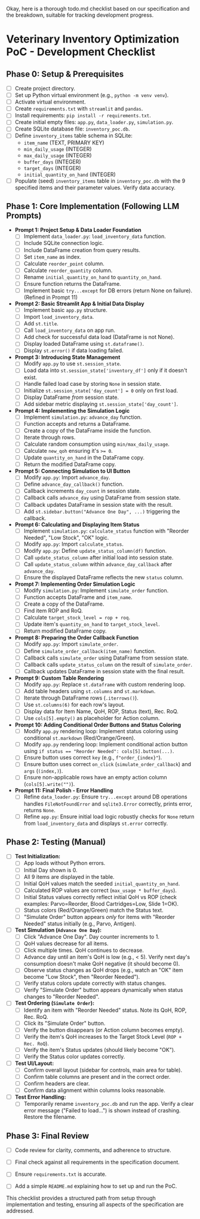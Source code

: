 Okay, here is a thorough todo.md checklist based on our specification and the breakdown, suitable for tracking development progress.

# Veterinary Inventory Optimization PoC - Development Checklist

## Phase 0: Setup & Prerequisites

-   [ ] Create project directory.
-   [ ] Set up Python virtual environment (e.g., `python -m venv venv`).
-   [ ] Activate virtual environment.
-   [ ] Create `requirements.txt` with `streamlit` and `pandas`.
-   [ ] Install requirements: `pip install -r requirements.txt`.
-   [ ] Create initial empty files: `app.py`, `data_loader.py`, `simulation.py`.
-   [ ] Create SQLite database file: `inventory_poc.db`.
-   [ ] Define `inventory_items` table schema in SQLite:
    -   `item_name` (TEXT, PRIMARY KEY)
    *   `min_daily_usage` (INTEGER)
    *   `max_daily_usage` (INTEGER)
    *   `buffer_days` (INTEGER)
    *   `target_days` (INTEGER)
    *   `initial_quantity_on_hand` (INTEGER)
-   [ ] Populate (seed) `inventory_items` table in `inventory_poc.db` with the 9 specified items and their parameter values. Verify data accuracy.

## Phase 1: Core Implementation (Following LLM Prompts)

-   **Prompt 1: Project Setup & Data Loader Foundation**
    -   [ ] Implement `data_loader.py`: `load_inventory_data` function.
    -   [ ] Include SQLite connection logic.
    -   [ ] Include DataFrame creation from query results.
    *   [ ] Set `item_name` as index.
    *   [ ] Calculate `reorder_point` column.
    *   [ ] Calculate `reorder_quantity` column.
    *   [ ] Rename `initial_quantity_on_hand` to `quantity_on_hand`.
    *   [ ] Ensure function returns the DataFrame.
    *   [ ] Implement basic `try...except` for DB errors (return None on failure). (Refined in Prompt 11)
-   **Prompt 2: Basic Streamlit App & Initial Data Display**
    -   [ ] Implement basic `app.py` structure.
    -   [ ] Import `load_inventory_data`.
    -   [ ] Add `st.title`.
    -   [ ] Call `load_inventory_data` on app run.
    -   [ ] Add check for successful data load (DataFrame is not None).
    -   [ ] Display loaded DataFrame using `st.dataframe()`.
    -   [ ] Display `st.error()` if data loading failed.
-   **Prompt 3: Introducing State Management**
    -   [ ] Modify `app.py` to use `st.session_state`.
    -   [ ] Load data into `st.session_state['inventory_df']` only if it doesn't exist.
    -   [ ] Handle failed load case by storing `None` in session state.
    -   [ ] Initialize `st.session_state['day_count'] = 0` only on first load.
    -   [ ] Display DataFrame *from* session state.
    -   [ ] Add sidebar metric displaying `st.session_state['day_count']`.
-   **Prompt 4: Implementing the Simulation Logic**
    -   [ ] Implement `simulation.py`: `advance_day` function.
    -   [ ] Function accepts and returns a DataFrame.
    -   [ ] Create a copy of the DataFrame inside the function.
    -   [ ] Iterate through rows.
    -   [ ] Calculate random consumption using `min/max_daily_usage`.
    -   [ ] Calculate `new_qoh` ensuring it's `>= 0`.
    -   [ ] Update `quantity_on_hand` in the DataFrame copy.
    -   [ ] Return the modified DataFrame copy.
-   **Prompt 5: Connecting Simulation to UI Button**
    -   [ ] Modify `app.py`: Import `advance_day`.
    -   [ ] Define `advance_day_callback()` function.
    -   [ ] Callback increments `day_count` in session state.
    -   [ ] Callback calls `advance_day` using DataFrame from session state.
    -   [ ] Callback updates DataFrame in session state with the result.
    -   [ ] Add `st.sidebar.button("Advance One Day", ...)` triggering the callback.
-   **Prompt 6: Calculating and Displaying Item Status**
    -   [ ] Implement `simulation.py`: `calculate_status` function with "Reorder Needed", "Low Stock", "OK" logic.
    -   [ ] Modify `app.py`: Import `calculate_status`.
    -   [ ] Modify `app.py`: Define `update_status_column(df)` function.
    -   [ ] Call `update_status_column` after initial load into session state.
    -   [ ] Call `update_status_column` within `advance_day_callback` after `advance_day`.
    -   [ ] Ensure the displayed DataFrame reflects the new `status` column.
-   **Prompt 7: Implementing Order Simulation Logic**
    -   [ ] Modify `simulation.py`: Implement `simulate_order` function.
    -   [ ] Function accepts DataFrame and `item_name`.
    -   [ ] Create a copy of the DataFrame.
    -   [ ] Find item ROP and RoQ.
    -   [ ] Calculate `target_stock_level = rop + roq`.
    -   [ ] Update item's `quantity_on_hand` to `target_stock_level`.
    -   [ ] Return modified DataFrame copy.
-   **Prompt 8: Preparing the Order Callback Function**
    -   [ ] Modify `app.py`: Import `simulate_order`.
    -   [ ] Define `simulate_order_callback(item_name)` function.
    -   [ ] Callback calls `simulate_order` using DataFrame from session state.
    -   [ ] Callback calls `update_status_column` on the result of `simulate_order`.
    -   [ ] Callback updates DataFrame in session state with the final result.
-   **Prompt 9: Custom Table Rendering**
    -   [ ] Modify `app.py`: Replace `st.dataframe` with custom rendering loop.
    -   [ ] Add table headers using `st.columns` and `st.markdown`.
    -   [ ] Iterate through DataFrame rows (`.iterrows()`).
    -   [ ] Use `st.columns(6)` for each row's layout.
    -   [ ] Display data for Item Name, QoH, ROP, Status (text), Rec. RoQ.
    -   [ ] Use `cols[5].empty()` as placeholder for Action column.
-   **Prompt 10: Adding Conditional Order Buttons and Status Coloring**
    -   [ ] Modify `app.py` rendering loop: Implement status coloring using conditional `st.markdown` (Red/Orange/Green).
    -   [ ] Modify `app.py` rendering loop: Implement conditional action button using `if status == "Reorder Needed": cols[5].button(...)`.
    -   [ ] Ensure button uses correct `key` (e.g., `f"order_{index}"`).
    -   [ ] Ensure button uses correct `on_click` (`simulate_order_callback`) and `args` (`(index,)`).
    -   [ ] Ensure non-applicable rows have an empty action column (`cols[5].write("")`).
-   **Prompt 11: Final Polish - Error Handling**
    -   [ ] Refine `data_loader.py`: Ensure `try...except` around DB operations handles `FileNotFoundError` and `sqlite3.Error` correctly, prints error, returns `None`.
    -   [ ] Refine `app.py`: Ensure initial load logic robustly checks for `None` return from `load_inventory_data` and displays `st.error` correctly.

## Phase 2: Testing (Manual)

-   [ ] **Test Initialization:**
    -   [ ] App loads without Python errors.
    -   [ ] Initial Day shown is 0.
    -   [ ] All 9 items are displayed in the table.
    -   [ ] Initial QoH values match the seeded `initial_quantity_on_hand`.
    -   [ ] Calculated ROP values are correct (`max_usage * buffer_days`).
    -   [ ] Initial Status values correctly reflect initial QoH vs ROP (check examples: Parvo=Reorder, Blood Cartridges=Low, Slide 1=OK).
    -   [ ] Status colors (Red/Orange/Green) match the Status text.
    -   [ ] "Simulate Order" button appears *only* for items with "Reorder Needed" status initially (e.g., Parvo, Antigen).
-   [ ] **Test Simulation (`Advance One Day`):**
    -   [ ] Click "Advance One Day". Day counter increments to 1.
    -   [ ] QoH values decrease for all items.
    -   [ ] Click multiple times. QoH continues to decrease.
    -   [ ] Advance day until an item's QoH is low (e.g., < 5). Verify next day's consumption doesn't make QoH negative (it should become 0).
    -   [ ] Observe status changes as QoH drops (e.g., watch an "OK" item become "Low Stock", then "Reorder Needed").
    -   [ ] Verify status colors update correctly with status changes.
    -   [ ] Verify "Simulate Order" button appears dynamically when status changes to "Reorder Needed".
-   [ ] **Test Ordering (`Simulate Order`):**
    -   [ ] Identify an item with "Reorder Needed" status. Note its QoH, ROP, Rec. RoQ.
    -   [ ] Click its "Simulate Order" button.
    -   [ ] Verify the button disappears (or Action column becomes empty).
    *   [ ] Verify the item's QoH increases to the Target Stock Level (`ROP + Rec. RoQ`).
    *   [ ] Verify the item's Status updates (should likely become "OK").
    *   [ ] Verify the Status color updates correctly.
-   [ ] **Test UI/Layout:**
    -   [ ] Confirm overall layout (sidebar for controls, main area for table).
    -   [ ] Confirm table columns are present and in the correct order.
    -   [ ] Confirm headers are clear.
    -   [ ] Confirm data alignment within columns looks reasonable.
-   [ ] **Test Error Handling:**
    -   [ ] Temporarily rename `inventory_poc.db` and run the app. Verify a clear error message ("Failed to load...") is shown instead of crashing. Restore the filename.

## Phase 3: Final Review

-   [ ] Code review for clarity, comments, and adherence to structure.
-   [ ] Final check against all requirements in the specification document.
-   [ ] Ensure `requirements.txt` is accurate.
-   [ ] Add a simple `README.md` explaining how to set up and run the PoC.


This checklist provides a structured path from setup through implementation and testing, ensuring all aspects of the specification are addressed.